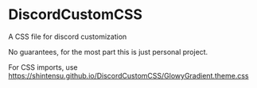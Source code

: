 # DiscordCustomCSS
A CSS file for discord customization

No guarantees, for the most part this is just personal project.

For CSS imports, use https://shintensu.github.io/DiscordCustomCSS/GlowyGradient.theme.css
